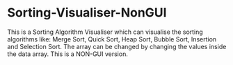 # Sorting-Visualiser-NonGUI

This is a Sorting Algorithm Visualiser which can visualise the sorting algorithms like: Merge Sort, Quick Sort, Heap Sort, Bubble Sort, Insertion and Selection Sort.
The array can be changed by changing the values inside the data array.
This is a NON-GUI version.
